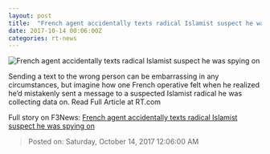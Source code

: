 ```yaml
---
layout: post
title:  "French agent accidentally texts radical Islamist suspect he was spying on"
date: 2017-10-14 00:06:00Z
categories: rt-news
---
```


![French agent accidentally texts radical Islamist suspect he was spying on](https://cdni.rt.com/files/2017.10/article/59e119defc7e93cb528b4567.jpg)

Sending a text to the wrong person can be embarrassing in any circumstances, but imagine how one French operative felt when he realized he’d mistakenly sent a message to a suspected Islamist radical he was collecting data on. Read Full Article at RT.com


Full story on F3News: [French agent accidentally texts radical Islamist suspect he was spying on](http://www.f3nws.com/n/AFFxGC)

> Posted on: Saturday, October 14, 2017 12:06:00 AM
